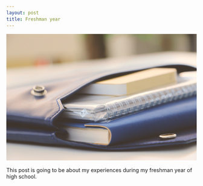 ```yaml
---
layout: post
title: Freshman year
---
```


![My Freshman year](/images/blur-book-book-bindings-1083728.jpg)

This post is going to be about my experiences during my freshman year of high school.
